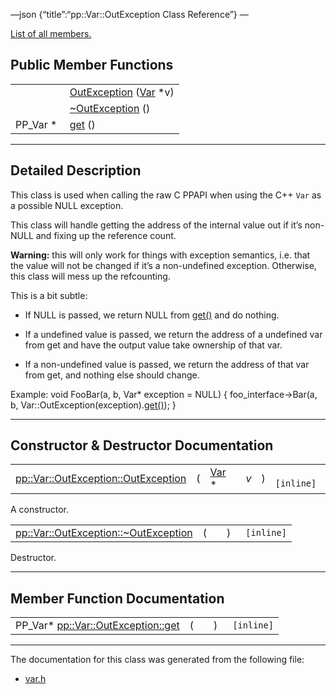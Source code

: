 —json {“title”:“pp::Var::OutException Class Reference”} —

[List of all members.](/docs/native-client/pepper_beta/cpp/classpp_1_1_var_1_1_out_exception-members/)

Public Member Functions
-----------------------

<table><tbody><tr class="odd"><td style="text-align: right;"> </td><td><a href="/docs/native-client/pepper_beta/cpp/classpp_1_1_var_1_1_out_exception#afa4be8888c046a7b4f54be2cec82e4e7" class="el">OutException</a> (<a href="/docs/native-client/pepper_beta/cpp/classpp_1_1_var/" class="el">Var</a> *v)</td></tr><tr class="even"><td style="text-align: right;"> </td><td><a href="/docs/native-client/pepper_beta/cpp/classpp_1_1_var_1_1_out_exception#af2300053414367146b49f6f71c2eb513" class="el">~OutException</a> ()</td></tr><tr class="odd"><td style="text-align: right;">PP_Var * </td><td><a href="/docs/native-client/pepper_beta/cpp/classpp_1_1_var_1_1_out_exception#ae27bafd88243e3b2fffc3038a1f31971" class="el">get</a> ()</td></tr></tbody></table>

------------------------------------------------------------------------

<span id="details" class="anchor" style="margin: 0;"></span>

Detailed Description
--------------------

This class is used when calling the raw C PPAPI when using the C++ `Var` as a possible NULL exception.

This class will handle getting the address of the internal value out if it’s non-NULL and fixing up the reference count.

**Warning:** this will only work for things with exception semantics, i.e. that the value will not be changed if it’s a non-undefined exception. Otherwise, this class will mess up the refcounting.

This is a bit subtle:

-   If NULL is passed, we return NULL from <a href="/docs/native-client/pepper_beta/cpp/classpp_1_1_var_1_1_out_exception#ae27bafd88243e3b2fffc3038a1f31971" class="el">get()</a> and do nothing.

<!-- -->

-   If a undefined value is passed, we return the address of a undefined var from get and have the output value take ownership of that var.

<!-- -->

-   If a non-undefined value is passed, we return the address of that var from get, and nothing else should change.

Example: void FooBar(a, b, Var\* exception = NULL) { foo\_interface-&gt;Bar(a, b, Var::OutException(exception).<a href="/docs/native-client/pepper_beta/cpp/classpp_1_1_var_1_1_out_exception#ae27bafd88243e3b2fffc3038a1f31971" class="el">get()</a>); }

------------------------------------------------------------------------

Constructor & Destructor Documentation
--------------------------------------

<span id="afa4be8888c046a7b4f54be2cec82e4e7" class="anchor" style="margin: 0;"></span>

<table><tbody><tr class="odd"><td><a href="/docs/native-client/pepper_beta/cpp/classpp_1_1_var_1_1_out_exception#afa4be8888c046a7b4f54be2cec82e4e7" class="el">pp::Var::OutException::OutException</a></td><td>(</td><td><a href="/docs/native-client/pepper_beta/cpp/classpp_1_1_var/" class="el">Var</a> * </td><td><em>v</em></td><td>)</td><td><code> [inline]</code></td></tr></tbody></table>

A constructor.

<span id="af2300053414367146b49f6f71c2eb513" class="anchor" style="margin: 0;"></span>

<table><tbody><tr class="odd"><td><a href="/docs/native-client/pepper_beta/cpp/classpp_1_1_var_1_1_out_exception#af2300053414367146b49f6f71c2eb513" class="el">pp::Var::OutException::~OutException</a></td><td>(</td><td></td><td>)</td><td><code> [inline]</code></td></tr></tbody></table>

Destructor.

------------------------------------------------------------------------

Member Function Documentation
-----------------------------

<span id="ae27bafd88243e3b2fffc3038a1f31971" class="anchor" style="margin: 0;"></span>

<table><tbody><tr class="odd"><td>PP_Var* <a href="/docs/native-client/pepper_beta/cpp/classpp_1_1_var_1_1_out_exception#ae27bafd88243e3b2fffc3038a1f31971" class="el">pp::Var::OutException::get</a></td><td>(</td><td></td><td>)</td><td><code> [inline]</code></td></tr></tbody></table>

------------------------------------------------------------------------

The documentation for this class was generated from the following file:

-   <a href="/docs/native-client/pepper_beta/cpp/var_8h/" class="el">var.h</a>

